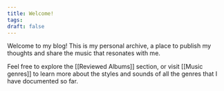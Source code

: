 ```yaml
---
title: Welcome!
tags:
draft: false
---
```

Welcome to my blog! This is my personal archive, a place to publish my thoughts and share the music that resonates with me. 

Feel free to explore the [[Reviewed Albums]] section, or visit [[Music genres]] to learn more about the styles and sounds of all the genres that I have documented so far.

